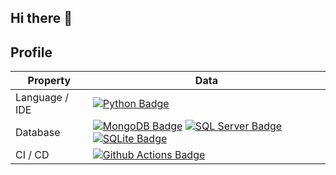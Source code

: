 ## Hi there 👋

<!-- sample badge demo https://simpleicons.org/ -->
## Profile
Property                 | Data  
-------------------------|------
Language / IDE           | [![Python Badge](https://img.shields.io/badge/-PyCharm-3776AB?style=flat&logo=Python&logoColor=white)]()
Database         | [![MongoDB Badge](https://img.shields.io/badge/-MongoDB-47A248?style=flat&logo=MongoDB&logoColor=white)]() [![SQL Server Badge](https://img.shields.io/badge/-SQL%20Server-CC2927?style=flat&logo=microsoftsqlserver&logoColor=white)]() [![SQLite Badge](https://img.shields.io/badge/-SQLite-003B57?style=flat&logo=sqlite&logoColor=white)]()
CI / CD                  |  [![Github Actions Badge](https://img.shields.io/badge/-Github%20Actions-2088FF?style=flat&logo=Github-Actions&logoColor=white)]()


